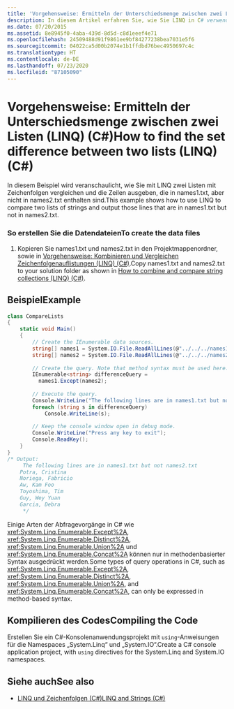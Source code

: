 ```yaml
---
title: 'Vorgehensweise: Ermitteln der Unterschiedsmenge zwischen zwei Listen (LINQ) (C#)'
description: In diesem Artikel erfahren Sie, wie Sie LINQ in C# verwenden, um zwei Listen mit Zeichenfolgen zu vergleichen und die Zeilen auszugeben, die nur in einer Liste enthalten sind.
ms.date: 07/20/2015
ms.assetid: 8e8945f0-4aba-439d-8d5d-c8d1eeef4e71
ms.openlocfilehash: 24509488d91f9861ee9bf84277238bea7031e5f6
ms.sourcegitcommit: 04022ca5d00b2074e1b1ffdbd76bec4950697c4c
ms.translationtype: HT
ms.contentlocale: de-DE
ms.lasthandoff: 07/23/2020
ms.locfileid: "87105090"
---
```

# <a name="how-to-find-the-set-difference-between-two-lists-linq-c"></a><span data-ttu-id="9a42e-103">Vorgehensweise: Ermitteln der Unterschiedsmenge zwischen zwei Listen (LINQ) (C#)</span><span class="sxs-lookup"><span data-stu-id="9a42e-103">How to find the set difference between two lists (LINQ) (C#)</span></span>
<span data-ttu-id="9a42e-104">In diesem Beispiel wird veranschaulicht, wie Sie mit LINQ zwei Listen mit Zeichenfolgen vergleichen und die Zeilen ausgeben, die in names1.txt, aber nicht in names2.txt enthalten sind.</span><span class="sxs-lookup"><span data-stu-id="9a42e-104">This example shows how to use LINQ to compare two lists of strings and output those lines that are in names1.txt but not in names2.txt.</span></span>  
  
### <a name="to-create-the-data-files"></a><span data-ttu-id="9a42e-105">So erstellen Sie die Datendateien</span><span class="sxs-lookup"><span data-stu-id="9a42e-105">To create the data files</span></span>  
  
1. <span data-ttu-id="9a42e-106">Kopieren Sie names1.txt und names2.txt in den Projektmappenordner, sowie in [Vorgehensweise: Kombinieren und Vergleichen Zeichenfolgenauflistungen (LINQ) (C#)](./how-to-combine-and-compare-string-collections-linq.md).</span><span class="sxs-lookup"><span data-stu-id="9a42e-106">Copy names1.txt and names2.txt to your solution folder as shown in [How to combine and compare string collections (LINQ) (C#)](./how-to-combine-and-compare-string-collections-linq.md).</span></span>  
  
## <a name="example"></a><span data-ttu-id="9a42e-107">Beispiel</span><span class="sxs-lookup"><span data-stu-id="9a42e-107">Example</span></span>  
  
```csharp  
class CompareLists  
{
    static void Main()  
    {  
        // Create the IEnumerable data sources.  
        string[] names1 = System.IO.File.ReadAllLines(@"../../../names1.txt");  
        string[] names2 = System.IO.File.ReadAllLines(@"../../../names2.txt");  
  
        // Create the query. Note that method syntax must be used here.  
        IEnumerable<string> differenceQuery =  
          names1.Except(names2);  
  
        // Execute the query.  
        Console.WriteLine("The following lines are in names1.txt but not names2.txt");  
        foreach (string s in differenceQuery)  
            Console.WriteLine(s);  
  
        // Keep the console window open in debug mode.  
        Console.WriteLine("Press any key to exit");  
        Console.ReadKey();  
    }  
}  
/* Output:  
     The following lines are in names1.txt but not names2.txt  
    Potra, Cristina  
    Noriega, Fabricio  
    Aw, Kam Foo  
    Toyoshima, Tim  
    Guy, Wey Yuan  
    Garcia, Debra  
     */  
```  
  
 <span data-ttu-id="9a42e-108">Einige Arten der Abfragevorgänge in C# wie <xref:System.Linq.Enumerable.Except%2A>, <xref:System.Linq.Enumerable.Distinct%2A>, <xref:System.Linq.Enumerable.Union%2A> und <xref:System.Linq.Enumerable.Concat%2A> können nur in methodenbasierter Syntax ausgedrückt werden.</span><span class="sxs-lookup"><span data-stu-id="9a42e-108">Some types of query operations in C#, such as <xref:System.Linq.Enumerable.Except%2A>, <xref:System.Linq.Enumerable.Distinct%2A>, <xref:System.Linq.Enumerable.Union%2A>, and <xref:System.Linq.Enumerable.Concat%2A>, can only be expressed in method-based syntax.</span></span>  
  
## <a name="compiling-the-code"></a><span data-ttu-id="9a42e-109">Kompilieren des Codes</span><span class="sxs-lookup"><span data-stu-id="9a42e-109">Compiling the Code</span></span>  
 <span data-ttu-id="9a42e-110">Erstellen Sie ein C#-Konsolenanwendungsprojekt mit `using`-Anweisungen für die Namespaces „System.Linq“ und „System.IO“.</span><span class="sxs-lookup"><span data-stu-id="9a42e-110">Create a C# console application project, with `using` directives for the System.Linq and System.IO namespaces.</span></span>  
  
## <a name="see-also"></a><span data-ttu-id="9a42e-111">Siehe auch</span><span class="sxs-lookup"><span data-stu-id="9a42e-111">See also</span></span>

- [<span data-ttu-id="9a42e-112">LINQ und Zeichenfolgen (C#)</span><span class="sxs-lookup"><span data-stu-id="9a42e-112">LINQ and Strings (C#)</span></span>](./linq-and-strings.md)

